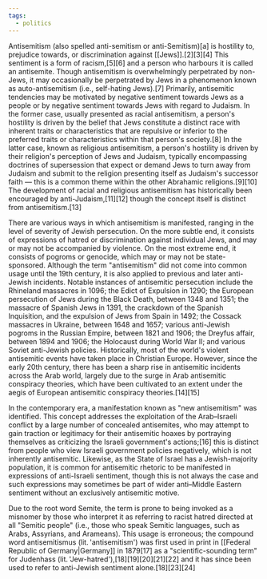 ```yaml
---
tags:
  - politics
---
```


Antisemitism (also spelled anti-semitism or anti-Semitism)[a] is hostility to, prejudice towards, or discrimination against [[Jews]].[2][3][4] This sentiment is a form of racism,[5][6] and a person who harbours it is called an antisemite. Though antisemitism is overwhelmingly perpetrated by non-Jews, it may occasionally be perpetrated by Jews in a phenomenon known as auto-antisemitism (i.e., self-hating Jews).[7] Primarily, antisemitic tendencies may be motivated by negative sentiment towards Jews as a people or by negative sentiment towards Jews with regard to Judaism. In the former case, usually presented as racial antisemitism, a person's hostility is driven by the belief that Jews constitute a distinct race with inherent traits or characteristics that are repulsive or inferior to the preferred traits or characteristics within that person's society.[8] In the latter case, known as religious antisemitism, a person's hostility is driven by their religion's perception of Jews and Judaism, typically encompassing doctrines of supersession that expect or demand Jews to turn away from Judaism and submit to the religion presenting itself as Judaism's successor faith — this is a common theme within the other Abrahamic religions.[9][10] The development of racial and religious antisemitism has historically been encouraged by anti-Judaism,[11][12] though the concept itself is distinct from antisemitism.[13]

There are various ways in which antisemitism is manifested, ranging in the level of severity of Jewish persecution. On the more subtle end, it consists of expressions of hatred or discrimination against individual Jews, and may or may not be accompanied by violence. On the most extreme end, it consists of pogroms or genocide, which may or may not be state-sponsored. Although the term "antisemitism" did not come into common usage until the 19th century, it is also applied to previous and later anti-Jewish incidents. Notable instances of antisemitic persecution include the Rhineland massacres in 1096; the Edict of Expulsion in 1290; the European persecution of Jews during the Black Death, between 1348 and 1351; the massacre of Spanish Jews in 1391, the crackdown of the Spanish Inquisition, and the expulsion of Jews from Spain in 1492; the Cossack massacres in Ukraine, between 1648 and 1657; various anti-Jewish pogroms in the Russian Empire, between 1821 and 1906; the Dreyfus affair, between 1894 and 1906; the Holocaust during World War II; and various Soviet anti-Jewish policies. Historically, most of the world's violent antisemitic events have taken place in Christian Europe. However, since the early 20th century, there has been a sharp rise in antisemitic incidents across the Arab world, largely due to the surge in Arab antisemitic conspiracy theories, which have been cultivated to an extent under the aegis of European antisemitic conspiracy theories.[14][15]

In the contemporary era, a manifestation known as "new antisemitism" was identified. This concept addresses the exploitation of the Arab–Israeli conflict by a large number of concealed antisemites, who may attempt to gain traction or legitimacy for their antisemitic hoaxes by portraying themselves as criticizing the Israeli government's actions;[16] this is distinct from people who view Israeli government policies negatively, which is not inherently antisemitic. Likewise, as the State of Israel has a Jewish-majority population, it is common for antisemitic rhetoric to be manifested in expressions of anti-Israeli sentiment, though this is not always the case and such expressions may sometimes be part of wider anti–Middle Eastern sentiment without an exclusively antisemitic motive.

Due to the root word Semite, the term is prone to being invoked as a misnomer by those who interpret it as referring to racist hatred directed at all "Semitic people" (i.e., those who speak Semitic languages, such as Arabs, Assyrians, and Arameans). This usage is erroneous; the compound word antisemitismus (lit. 'antisemitism') was first used in print in [[Federal Republic of Germany|Germany]] in 1879[17] as a "scientific-sounding term" for Judenhass (lit. 'Jew-hatred'),[18][19][20][21][22] and it has since been used to refer to anti-Jewish sentiment alone.[18][23][24] 